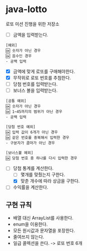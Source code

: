 # java-lotto
로또 미션 진행을 위한 저장소
- [ ] 금액을 입력받는다.
```
[예외]
🆗 숫자가 아닌 경우
🆗 음수인 경우
- 공백 입력
```
- [x] 금액에 맞게 로또를 구매해야한다.
- [x] 무작위로 로또 번호를 추첨한다.
- [ ] 당첨 번호를 입력받는다.
- [ ] 보너스 볼을 입력받는다.
```
[공통 예외]
🆗 숫자가 아닌 경우
🆗 1~45까지의 범위가 아닌 경우
- 공백 입력

[당첨 번호 예외]
🆗 입력 값이 6개가 아닌 경우
🆗 같은 번호를 중복해서 입력한 경우
- 구분자가 콤마가 아닌 경우

[보너스볼 예외]
🆗 당첨 번호 중 하나를 다시 입력한 경우
```
- [ ] 당첨 통계를 계산한다.
  - [ ] 몇개를 맞췄는지 구한다.
  - [x] 맞춘 개수에 따라 상금을 구한다.
- [ ] 수익률을 계산한다.

## 구현 규칙
- 배열 대신 ArrayList를 사용한다.
- enum을 이용한다.
- 모든 원시값과 문자열을 포장한다.
- 줄여쓰지 않는다.
- 일급 콜렉션을 쓴다. -> 로또 번호 6개
